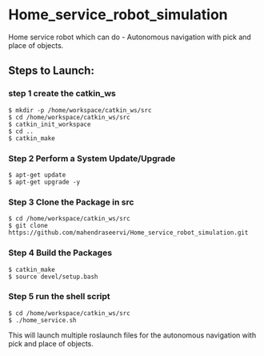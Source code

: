 # Home_service_robot_simulation
Home service robot which can do - Autonomous navigation with pick and place of objects. 

## Steps to Launch:
### step 1 create the catkin_ws
```
$ mkdir -p /home/workspace/catkin_ws/src
$ cd /home/workspace/catkin_ws/src
$ catkin_init_workspace
$ cd ..
$ catkin_make
```

### Step 2 Perform a System Update/Upgrade
```
$ apt-get update
$ apt-get upgrade -y
```
### Step 3 Clone the Package in src
```
$ cd /home/workspace/catkin_ws/src
$ git clone https://github.com/mahendraseervi/Home_service_robot_simulation.git
```
### Step 4 Build the Packages
```
$ catkin_make
$ source devel/setup.bash
```
### Step 5 run the shell script
```
$ cd /home/workspace/catkin_ws/src
$ ./home_service.sh 
```
This will launch multiple roslaunch files for the autonomous navigation with pick and place of objects.

